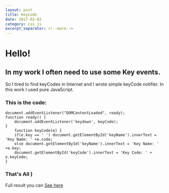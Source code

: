 ```yaml
---
layout: post
title: KeyCode
date: 2017-02-02
category: css_js
excerpt_separator: <!--more-->
---
```

# Hello!
## In my work I often need to use some Key events. 
So I tired to find keyCodes in Internet and I  wrote simple keyCode notifier.
In this work I used pure JavaScript.
<!--more-->
### This is the code:
```
document.addEventListener("DOMContentLoaded", ready);
function ready() {
	document.addEventListener('keydown', keyCode);
}
	function keyCode(e) {
	if(e.key == ' ') document.getElementById('keyName').innerText = 'Key Name: ' +e.code;	
	else document.getElementById('keyName').innerText = 'Key Name: ' +e.key;	
	document.getElementById('keyCode').innerText = 'Key Code: ' + e.keyCode;	
}
```
### That's All )
Full result you can [See here](/css_js/keycode/index.html)